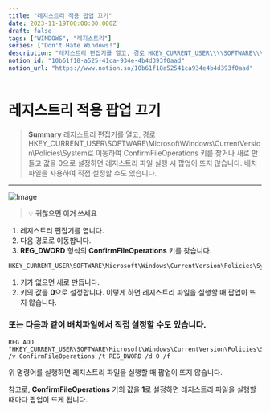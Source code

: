 ```yaml
---
title: "레지스트리 적용 팝업 끄기"
date: 2023-11-19T00:00:00.000Z
draft: false
tags: ["WINDOWS", "레지스트리"]
series: ["Don't Hate Windows!"]
description: "레지스트리 편집기를 열고, 경로 HKEY_CURRENT_USER\\\\SOFTWARE\\\\Microsoft\\\\Windows\\\\CurrentVersion\\\\Policies\\\\System로 이동하여 ConfirmFileOperations 키를 찾거나 새로 만들고 값을 0으로 설정하면 레지스트리 파일 실행 시 팝업이 뜨지 않습니다. 배치파일을 사용하여 직접 설정할 수도 있습니다."
notion_id: "10b61f18-a525-41ca-934e-4b4d393f0aad"
notion_url: "https://www.notion.so/10b61f18a52541ca934e4b4d393f0aad"
---
```


# 레지스트리 적용 팝업 끄기

> **Summary**
> 레지스트리 편집기를 열고, 경로 HKEY_CURRENT_USER\\SOFTWARE\\Microsoft\\Windows\\CurrentVersion\\Policies\\System로 이동하여 ConfirmFileOperations 키를 찾거나 새로 만들고 값을 0으로 설정하면 레지스트리 파일 실행 시 팝업이 뜨지 않습니다. 배치파일을 사용하여 직접 설정할 수도 있습니다.

---

![Image](https://prod-files-secure.s3.us-west-2.amazonaws.com/09ccd4d5-876c-4bba-bbdf-cc77a0a11257/11cd1f3c-70bb-4ab7-9e2c-2f1936e43f10/Untitled.png?X-Amz-Algorithm=AWS4-HMAC-SHA256&X-Amz-Content-Sha256=UNSIGNED-PAYLOAD&X-Amz-Credential=ASIAZI2LB4662KU7OWZ5%2F20250724%2Fus-west-2%2Fs3%2Faws4_request&X-Amz-Date=20250724T102015Z&X-Amz-Expires=3600&X-Amz-Security-Token=IQoJb3JpZ2luX2VjEAIaCXVzLXdlc3QtMiJHMEUCIBo4Quf0PD7CBNb%2FlhyR3%2F3EeXkEnCnzIqox5juItSCGAiEA80KgVApmrbVgJb5h6uHHMJ5S5JINJkua3zHi2BNSCZwq%2FwMIKhAAGgw2Mzc0MjMxODM4MDUiDOgXpTKstmLGHcluhircAwaKwh6LdaX7Wg2roxYD7Ak1gWGy7hWftVaK5UhEs7MzKagBe6gGo5ju8%2B2fe7axOIR2XzXCYK2XG7oWQYmOKouVrnHxWkxWNpx6Mww0lPoj5hcK2ocStxwdNeJPyHAkgYJ6VV%2BrU49Ur70OT7FFh6ygRieh%2B4loj2WUbrEzbHeVK%2B%2BqT2C%2FlZsJ3ukELIW1xGVygA87OJxg66thIjyIXXMHbEVTPKeHTu79x1YFN2%2B3hj%2BusMjJWMTvCf10PVEnvD0frk25T47qbVAwIBSF1oVYfMZVYewXcrp%2FVCOaTeOe3hrGUrIGaxcnDR4ondVfuZSdvyxE0MlUj9u1HJMz1OsbdJq%2F21M014xVNbolQYpH9M6NX2BdjIWTYY1rYaltMPxNclixTOZVDbUZzWX8S1rqquW%2BKsV8JnYXYtqgLsqIW8W5v3gzi4dTbwoaKWGTDR1vuhGpIgquGjR%2BU4zNTVhAym%2FmCif40DB3qZ%2F7kJx0aLwYLVm82HZB7jZW9ZJIqcfg6Hh405d3bOAD%2Bjo0iE%2FFK3IEy1k%2B3K%2F51O6V3ywjs9TXvvDlupmYvVsx6CaB3eTFVnGMRfxPflUQxciODEeKNIr98mu2r05XIOMV3%2F2iFDjBpVo%2BMIo4JKDjMID1h8QGOqUBpqGIGrTOwEvO4gB1d5OjBQmtfVJ5OK5dnsgexRUwgNeo7nAzmrycHrH2Q2uqo9%2FaJXRY8gv0LbU%2F2n4dF%2B%2FURzFjNvUKvjCnLOt2VLKdP%2BEQ2EMv5z%2BhLDSJcSEC0oZ0uBS8N2LFh59nNrUn1yZX1Ev9Uh4MQr2wN1OzNri2phOF1S9nlX549jCVAalwKJU53sCY5h8bWS1oxO0qkk6Lo0mlk%2F%2BP&X-Amz-Signature=0468e5d337b033c1ccff622618edf92519b4c1d46a46014b48381982a05cd39e&X-Amz-SignedHeaders=host&x-amz-checksum-mode=ENABLED&x-id=GetObject)

> 💡 **귀찮으면 이거 쓰세요**
>

1. 레지스트리 편집기를 엽니다.
1. 다음 경로로 이동합니다.
1. **REG_DWORD** 형식의 **ConfirmFileOperations** 키를 찾습니다.
```c#
HKEY_CURRENT_USER\SOFTWARE\Microsoft\Windows\CurrentVersion\Policies\System
```

1. 키가 없으면 새로 만듭니다.
1. 키의 값을 **0**으로 설정합니다.
이렇게 하면 레지스트리 파일을 실행할 때 팝업이 뜨지 않습니다.



### 또는 다음과 같이 배치파일에서 직접 설정할 수도 있습니다.

```plain text
REG ADD "HKEY_CURRENT_USER\SOFTWARE\Microsoft\Windows\CurrentVersion\Policies\System" /v ConfirmFileOperations /t REG_DWORD /d 0 /f

```

위 명령어를 실행하면 레지스트리 파일을 실행할 때 팝업이 뜨지 않습니다.

참고로, **ConfirmFileOperations** 키의 값을 **1**로 설정하면 레지스트리 파일을 실행할 때마다 팝업이 뜨게 됩니다.

